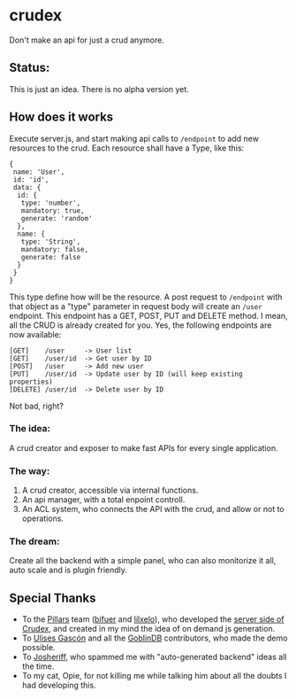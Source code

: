 # crudex
Don't make an api for just a crud anymore.

## Status:
This is just an idea. There is no alpha version yet.

## How does it works

Execute server.js, and start making api calls to `/endpoint` to add new resources to the crud. Each resource shall have a Type, like this:

```
{
 name: 'User',
 id: 'id',
 data: {
  id: {
   type: 'number',
   mandatory: true,
   generate: 'random'
  },
  name: {
   type: 'String',
   mandatory: false,
   generate: false
  }
 }
}
```

This type define how will be the resource. A post request to `/endpoint` with that object as a "type" parameter in request body will create an `/user` endpoint. This endpoint has a GET, POST, PUT and DELETE method. I mean, all the CRUD is already created for you. Yes, the following endpoints are now available:

```
[GET]    /user     -> User list
[GET]    /user/id  -> Get user by ID
[POST]   /user     -> Add new user
[PUT]    /user/id  -> Update user by ID (will keep existing properties)
[DELETE] /user/id  -> Delete user by ID
```
Not bad, right? 

### The idea: 
A crud creator and exposer to make fast APIs for every single application. 

### The way: 
1. A crud creator, accessible via internal functions. 
2. An api manager, with a total enpoint controll. 
3. An ACL system, who connects the API with the crud, and allow or not to operations.

### The dream:
Create all the backend with a simple panel, who can also monitorize it all, auto scale and is plugin friendly.

## Special Thanks

 - To the [Pillars](https://github.com/pillarsjs) team ([bifuer](https://github.com/bifuer) and [lilxelo](https://github.com/lilxelo)), who developed the [server side of Crudex](https://github.com/pillarsjs/pillars), and created in my mind the idea of on demand js generation.
 - To [Ulises Gascón](https://github.com/ulisesgascon) and all the [GoblinDB](https://github.com/GoblinDBRocks) contributors, who made the demo possible.
 - To [Josheriff](https://github.com/josheriff), who spammed me with "auto-generated backend" ideas all the time.
 - To my cat, Opie, for not killing me while talking him about all the doubts I had developing this.
